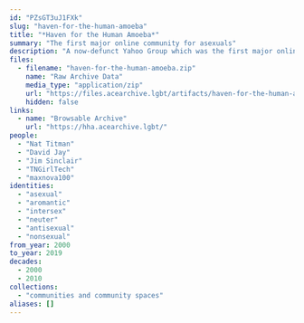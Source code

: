 ```yaml
---
id: "PZsGT3uJ1FXk"
slug: "haven-for-the-human-amoeba"
title: "*Haven for the Human Amoeba*"
summary: "The first major online community for asexuals"
description: "A now-defunct Yahoo Group which was the first major online community for asexuals (CW: Sex-negativity)"
files:
  - filename: "haven-for-the-human-amoeba.zip"
    name: "Raw Archive Data"
    media_type: "application/zip"
    url: "https://files.acearchive.lgbt/artifacts/haven-for-the-human-amoeba/haven-for-the-human-amoeba.zip"
    hidden: false
links:
  - name: "Browsable Archive"
    url: "https://hha.acearchive.lgbt/"
people:
  - "Nat Titman"
  - "David Jay"
  - "Jim Sinclair"
  - "TNGirlTech"
  - "maxnova100"
identities:
  - "asexual"
  - "aromantic"
  - "intersex"
  - "neuter"
  - "antisexual"
  - "nonsexual"
from_year: 2000
to_year: 2019
decades:
  - 2000
  - 2010
collections:
  - "communities and community spaces"
aliases: []
---
```

